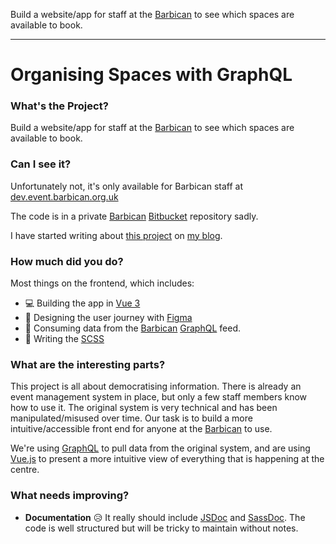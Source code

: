 Build a website/app for staff at the [Barbican](https://barbican.org.uk) to see which spaces are available to book.

---

# Organising Spaces with GraphQL

### What's the Project?

Build a website/app for staff at the [Barbican](https://barbican.org.uk) to see which spaces are available to book.

### Can I see it?

Unfortunately not, it's only available for Barbican staff at [dev.event.barbican.org.uk](https://dev.event.barbican.org.uk)

The code is in a private [Barbican](https://barbican.org.uk) [Bitbucket](https://bitbucket.org) repository sadly.

I have started writing about [this project](https://blog.paulh.biz/organising-spaces-with-graphql-1) on [my blog](https://blog.paulh.biz).

### How much did you do?

Most things on the frontend, which includes:

- 💻 Building the app in [Vue 3](https://vuejs.org)
- 🎨 Designing the user journey with [Figma](https://figma.com)
- 💾 Consuming data from the [Barbican](https://barbican.org.uk) [GraphQL](https://graphql.org) feed.
- 📝 Writing the [SCSS](https://sass-lang.com)

### What are the interesting parts?

This project is all about democratising information. There is already an event management system in place, but only a few staff members know how to use it. The original system is very technical and has been manipulated/misused over time. Our task is to build a more intuitive/accessible front end for anyone at the [Barbican](https://barbican.org.uk) to use.

We're using [GraphQL](https://graphql.org) to pull data from the original system, and are using [Vue.js](https://vuejs.org) to present a more intuitive view of everything that is happening at the centre.

### What needs improving?

- **Documentation** 😥 It really should include [JSDoc](https://jsdoc.app) and [SassDoc](https://sassdoc.com). The code is well structured but will be tricky to maintain without notes.
